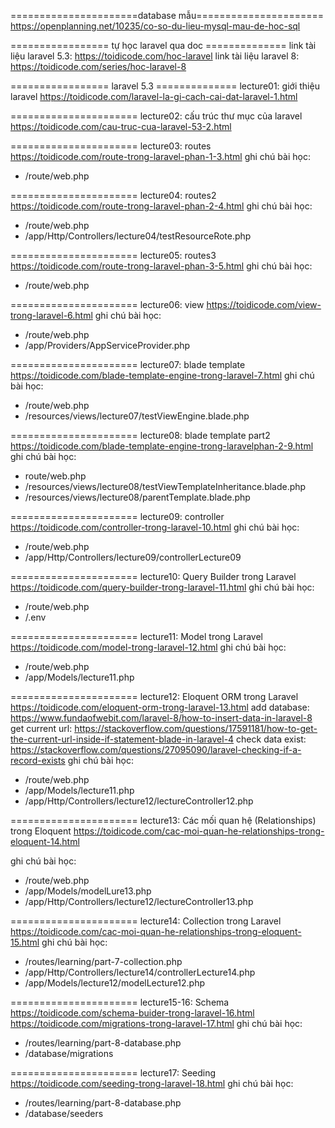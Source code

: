 ======================database mẫu======================
https://openplanning.net/10235/co-so-du-lieu-mysql-mau-de-hoc-sql

================= tự học laravel qua doc ==============
link tài liệu laravel 5.3: https://toidicode.com/hoc-laravel
link tài liệu laravel 8: https://toidicode.com/series/hoc-laravel-8


================= laravel 5.3 ==============
lecture01: giới thiệu laravel
https://toidicode.com/laravel-la-gi-cach-cai-dat-laravel-1.html

======================
lecture02: cấu trúc thư mục của laravel
https://toidicode.com/cau-truc-cua-laravel-53-2.html

======================
lecture03: routes 
https://toidicode.com/route-trong-laravel-phan-1-3.html
ghi chú bài học:
- /route/web.php

======================
lecture04: routes2 
https://toidicode.com/route-trong-laravel-phan-2-4.html
ghi chú bài học:
- /route/web.php
- /app/Http/Controllers/lecture04/testResourceRote.php

======================
lecture05: routes3
https://toidicode.com/route-trong-laravel-phan-3-5.html
ghi chú bài học:
- /route/web.php

======================
lecture06: view
https://toidicode.com/view-trong-laravel-6.html
ghi chú bài học:
- /route/web.php
- /app/Providers/AppServiceProvider.php

======================
lecture07: blade template
https://toidicode.com/blade-template-engine-trong-laravel-7.html
ghi chú bài học:
- /route/web.php
- /resources/views/lecture07/testViewEngine.blade.php

======================
lecture08: blade template part2
https://toidicode.com/blade-template-engine-trong-laravelphan-2-9.html
ghi chú bài học:
- route/web.php
- /resources/views/lecture08/testViewTemplateInheritance.blade.php
- /resources/views/lecture08/parentTemplate.blade.php

======================
lecture09: controller
https://toidicode.com/controller-trong-laravel-10.html
ghi chú bài học:
- /route/web.php
- /app/Http/Controllers/lecture09/controllerLecture09

======================
lecture10: Query Builder trong Laravel
https://toidicode.com/query-builder-trong-laravel-11.html
ghi chú bài học:
- /route/web.php
- /.env

======================
lecture11: Model trong Laravel
https://toidicode.com/model-trong-laravel-12.html
ghi chú bài học:
- /route/web.php
- /app/Models/lecture11.php

======================
lecture12: Eloquent ORM trong Laravel
https://toidicode.com/eloquent-orm-trong-laravel-13.html
add database: https://www.fundaofwebit.com/laravel-8/how-to-insert-data-in-laravel-8
get current url: https://stackoverflow.com/questions/17591181/how-to-get-the-current-url-inside-if-statement-blade-in-laravel-4
check data exist: https://stackoverflow.com/questions/27095090/laravel-checking-if-a-record-exists
ghi chú bài học:
- /route/web.php
- /app/Models/lecture11.php
- /app/Http/Controllers/lecture12/lectureController12.php

======================
lecture13: Các mối quan hệ (Relationships) trong Eloquent
https://toidicode.com/cac-moi-quan-he-relationships-trong-eloquent-14.html

ghi chú bài học:
- /route/web.php
- /app/Models/modelLure13.php
- /app/Http/Controllers/lecture12/lectureController13.php

======================
lecture14: Collection trong Laravel
https://toidicode.com/cac-moi-quan-he-relationships-trong-eloquent-15.html
ghi chú bài học:
- /routes/learning/part-7-collection.php
- /app/Http/Controllers/lecture14/controllerLecture14.php
- /app/Models/lecture12/modelLecture12.php

======================
lecture15-16: Schema
https://toidicode.com/schema-buider-trong-laravel-16.html
https://toidicode.com/migrations-trong-laravel-17.html
ghi chú bài học:
- /routes/learning/part-8-database.php
- /database/migrations

======================
lecture17: Seeding
https://toidicode.com/seeding-trong-laravel-18.html
ghi chú bài học:
- /routes/learning/part-8-database.php
- /database/seeders
